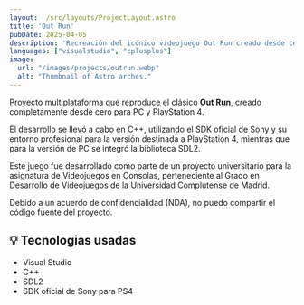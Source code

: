 ```yaml
---
layout:  /src/layouts/ProjectLayout.astro
title: 'Out Run'
pubDate: 2025-04-05
description: 'Recreación del icónico videojuego Out Run creado desde cero para PC y PS4'
languages: ["visualstudio", "cplusplus"]
image:
  url: "/images/projects/outrun.webp"
  alt: "Thumbnail of Astro arches."
--- 
```


Proyecto multiplataforma que reproduce el clásico **Out Run**, creado completamente desde cero para PC y PlayStation 4. 

El desarrollo se llevó a cabo en C++, utilizando el SDK oficial de Sony y su entorno profesional para la versión destinada a PlayStation 4, mientras que para la versión de PC se integró la biblioteca SDL2.

Este juego fue desarrollado como parte de un proyecto universitario para la asignatura de Videojuegos en Consolas, perteneciente al Grado en Desarrollo de Videojuegos de la Universidad Complutense de Madrid.

Debido a un acuerdo de confidencialidad (NDA), no puedo compartir el código fuente del proyecto.

## 💡 Tecnologias usadas

- Visual Studio
- C++
- SDL2
- SDK oficial de Sony para PS4